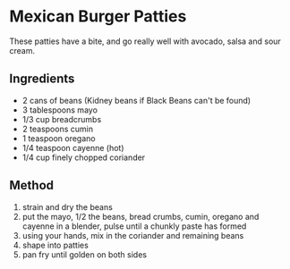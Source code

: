 # Mexican Burger Patties

These patties have a bite, and go really well with avocado, salsa and sour cream.

## Ingredients

* 2 cans of beans (Kidney beans if Black Beans can't be found)
* 3 tablespoons mayo
* 1/3 cup breadcrumbs
* 2 teaspoons cumin
* 1 teaspoon oregano
* 1/4 teaspoon cayenne (hot)
* 1/4 cup finely chopped coriander

## Method

1. strain and dry the beans
2. put the mayo, 1/2 the beans, bread crumbs, cumin, oregano and cayenne in a blender, pulse until a chunkly paste has formed
3. using your hands, mix in the coriander and remaining beans
4. shape into patties
5. pan fry until golden on both sides
